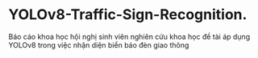 # YOLOv8-Traffic-Sign-Recognition.
Báo cáo khoa học hội nghị sinh viên nghiên cứu khoa học 
đề tài áp dụng YOLOv8 trong việc nhận diện biển báo đèn giao thông
